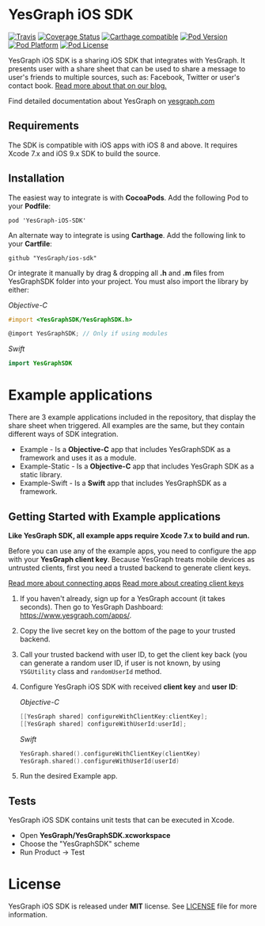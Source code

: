 # YesGraph iOS SDK

[![Travis](https://travis-ci.org/YesGraph/ios-sdk.svg)](https://travis-ci.org/YesGraph/ios-sdk)
[![Coverage Status](https://coveralls.io/repos/YesGraph/ios-sdk/badge.svg?branch=develop&service=github)](https://coveralls.io/github/YesGraph/ios-sdk?branch=develop)
[![Carthage compatible](https://img.shields.io/badge/Carthage-compatible-4BC51D.svg?style=flat)](https://github.com/Carthage/Carthage)
[![Pod Version](http://img.shields.io/cocoapods/v/YesGraph-iOS-SDK.svg?style=flat)](http://cocoadocs.org/docsets/YesGraph-iOS-SDK/)
[![Pod Platform](http://img.shields.io/cocoapods/p/YesGraph-iOS-SDK.svg?style=flat)](http://cocoadocs.org/docsets/YesGraph-iOS-SDK/)
[![Pod License](http://img.shields.io/cocoapods/l/YesGraph-iOS-SDK.svg?style=flat)](http://opensource.org/licenses/MIT)

YesGraph iOS SDK is a sharing iOS SDK that integrates with YesGraph. It presents user with a share sheet that can be used to share a message to user's friends to multiple sources, such as: Facebook, Twitter or user's contact book. [Read more about that on our blog.](http://blog.yesgraph.com/perfect-share-flow/) 

Find detailed documentation about YesGraph on [yesgraph.com](https://docs.yesgraph.com)

## Requirements

The SDK is compatible with iOS apps with iOS 8 and above. It requires Xcode 7.x and iOS 9.x SDK to build the source.

## Installation

The easiest way to integrate is with **CocoaPods**. Add the following Pod to your **Podfile**:

```
pod 'YesGraph-iOS-SDK'
```

An alternate way to integrate is using **Carthage**. Add the following link to your **Cartfile**:

```
github "YesGraph/ios-sdk"
```

Or integrate it manually by drag & dropping all **.h** and **.m** files from YesGraphSDK folder into your project.
You must also import the library by either:

*Objective-C*
```objective-c
#import <YesGraphSDK/YesGraphSDK.h>

@import YesGraphSDK; // Only if using modules
```
*Swift*
```swift
import YesGraphSDK
```

# Example applications

There are 3 example applications included in the repository, that display the share sheet when triggered. All examples are the same, but they contain different ways of SDK integration.

- Example - Is a **Objective-C** app that includes YesGraphSDK as a framework and uses it as a module.
- Example-Static - Is a **Objective-C** app that includes YesGraph SDK as a static library.
- Example-Swift - Is a **Swift** app that includes YesGraphSDK as a framework.

## Getting Started with Example applications

**Like YesGraph SDK, all example apps require Xcode 7.x to build and run.**

Before you can use any of the example apps, you need to configure the app with your **YesGraph client key**. Because YesGraph treats mobile devices as untrusted clients, first you need a trusted backend to generate client keys.

[Read more about connecting apps](https://docs.yesgraph.com/docs/connecting-apps#mobile-apps)
[Read more about creating client keys](https://docs.yesgraph.com/docs/create-client-keys)

1. If you haven't already, sign up for a YesGraph account (it takes seconds). Then go to YesGraph Dashboard: https://www.yesgraph.com/apps/.
2. Copy the live secret key on the bottom of the page to your trusted backend.
3. Call your trusted backend with user ID, to get the client key back (you can generate a random user ID, if user is not known, by using `YSGUtility` class and `randomUserId` method.
4. Configure YesGraph iOS SDK with received **client key** and **user ID**:

   *Objective-C*
   ```objective-c
   [[YesGraph shared] configureWithClientKey:clientKey];
   [[YesGraph shared] configureWithUserId:userId];
   ```
   
   *Swift*
   ```swift
   YesGraph.shared().configureWithClientKey(clientKey)
   YesGraph.shared().configureWithUserId(userId)
   ```
5. Run the desired Example app.

## Tests

YesGraph iOS SDK contains unit tests that can be executed in Xcode.

- Open **YesGraph/YesGraphSDK.xcworkspace**
- Choose the "YesGraphSDK" scheme
- Run Product -> Test

License
======

YesGraph iOS SDK is released under **MIT** license. See [LICENSE](https://github.com/YesGraph/ios-sdk/blob/master/LICENSE) file for more information.
